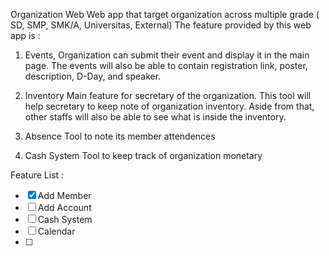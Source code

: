 Organization Web
Web app that target organization across multiple grade ( SD, SMP, SMK/A, Universitas, External)
The feature provided by this web app is :
1. Events, 
	Organization can submit their event and display it in the main page. The events will also be able to contain registration link, poster, description, D-Day, and speaker. 

2. Inventory
	Main feature for secretary of the organization. This tool will help secretary to keep note of organization inventory. Aside from that, other staffs will also be able to see what is inside the inventory.
3. Absence
	Tool to note its member attendences
4. Cash System
	Tool to keep track of organization monetary


Feature List :
- [x] Add Member
- [ ] Add Account
- [ ] Cash System
- [ ] Calendar
- [ ] 